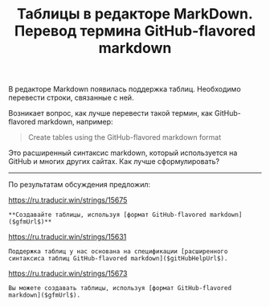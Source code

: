 ﻿---
title: "Таблицы в редакторе MarkDown. Перевод термина GitHub-flavored markdown"
se.owner.user_id: 240512
se.owner.display_name: "MSDN.WhiteKnight"
se.owner.link: "https://ru.meta.stackoverflow.com/users/240512/msdn-whiteknight"
se.link: "https://ru.meta.stackoverflow.com/questions/11203/%d0%a2%d0%b0%d0%b1%d0%bb%d0%b8%d1%86%d1%8b-%d0%b2-%d1%80%d0%b5%d0%b4%d0%b0%d0%ba%d1%82%d0%be%d1%80%d0%b5-markdown-%d0%9f%d0%b5%d1%80%d0%b5%d0%b2%d0%be%d0%b4-%d1%82%d0%b5%d1%80%d0%bc%d0%b8%d0%bd%d0%b0-github-flavored-markdown"
se.question_id: 11203
se.post_type: question
---
<p>В редакторе Markdown появилась поддержка таблиц. Необходимо перевести строки, связанные с ней.</p>
<p>Возникает вопрос, как лучше перевести такой термин, как GitHub-flavored markdown, например:</p>
<blockquote>
<p>Create tables using the GitHub-flavored markdown format</p>
</blockquote>
<p>Это расширенный синтаксис markdown, который используется на GitHub и многих других сайтах. Как лучше сформулировать?</p>
<hr />
<p>По результатам обсуждения предложил:</p>
<p><a href="https://ru.traducir.win/strings/15675" rel="nofollow noreferrer">https://ru.traducir.win/strings/15675</a></p>
<pre><code>**Создавайте таблицы, используя [формат GitHub-flavored markdown]($gfmUrl$)**
</code></pre>
<p><a href="https://ru.traducir.win/strings/15631" rel="nofollow noreferrer">https://ru.traducir.win/strings/15631</a></p>
<pre><code>Поддержка таблиц у нас основана на спецификации [расширенного синтаксиса таблиц GitHub-flavored markdown]($gitHubHelpUrl$).
</code></pre>
<p><a href="https://ru.traducir.win/strings/15673" rel="nofollow noreferrer">https://ru.traducir.win/strings/15673</a></p>
<pre><code>Вы можете создавать таблицы, используя [формат GitHub-flavored markdown]($gfmUrl$).
</code></pre>

